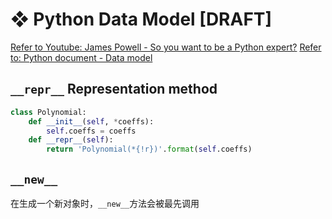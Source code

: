 # ❖ Python Data Model [DRAFT]

[Refer to Youtube: James Powell - So you want to be a Python expert?](https://www.youtube.com/watch?v=cKPlPJyQrt4)
[Refer to: Python document - Data model](https://docs.python.org/3/reference/datamodel.html)


## `__repr__` Representation method


```py
class Polynomial:
    def __init__(self, *coeffs):
        self.coeffs = coeffs
    def __repr__(self):
        return 'Polynomial(*{!r})'.format(self.coeffs)
```


## `__new__`

在生成一个新对象时，`__new__`方法会被最先调用